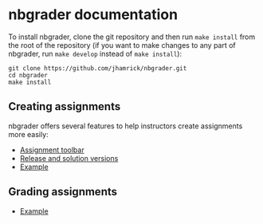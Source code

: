 # nbgrader documentation

To install nbgrader, clone the git repository and then run `make
install` from the root of the repository (if you want to make changes
to any part of nbgrader, run `make develop` instead of `make
install`):

```
git clone https://github.com/jhamrick/nbgrader.git
cd nbgrader
make install
```

## Creating assignments

nbgrader offers several features to help instructors create
assignments more easily:

* [Assignment toolbar](assignment-toolbar.md)
* [Release and solution versions](release-and-solution-versions.md)
* [Example](../examples/create_assignment/)

## Grading assignments

* [Example](../examples/grade_assignment/)
